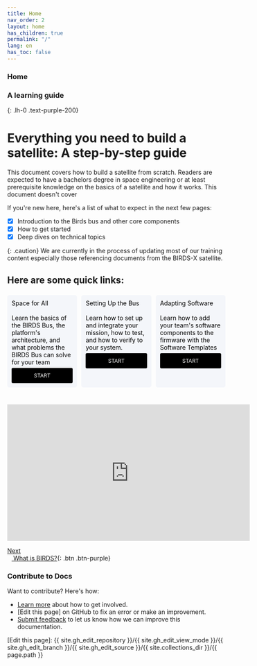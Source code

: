 ```yaml
---
title: Home
nav_order: 2
layout: home
has_children: true
permalink: "/"
lang: en
has_toc: false
---
```


### Home
### **A learning guide**
{: .lh-0 .text-purple-200}
# **Everything you need to build a satellite: A step-by-step guide**
This document covers how to build a satellite from scratch. Readers are expected to have a bachelors degree in space engineering or at least prerequisite knowledge on the basics of a satellite and how it works.
This document doesn't cover 

If you're new here, here's a list of what to expect in the next few pages:
- [x] Introduction to the Birds bus and other core components
- [x] How to get started
- [x] Deep dives on technical topics

{: .caution}
We are currently in the process of updating most of our training content especially those referencing documents from the BIRDS-X satellite.


## Here are some quick links:
<div style="display: flex; flex-wrap: wrap; gap: 10px; justify-content: space-between;">
  <div style="flex: 1 1 calc(33.333% - 10px); margin: 5px 0; padding: 10px; background-color: #f4f6fa; color: black; border-radius: 5px; text-align: left; box-sizing: border-box;">
    <span class="fs-6"> Space for All </span> 
    <br /> <br /> 
    <span class="fs-3"> Learn the basics of the BIRDS Bus, the platform's architecture, and what problems the BIRDS Bus can solve for your team </span>
    <a href="{{site.url}}/about" style="display: block; margin-top: 5px; padding: 10px 0; background-color:rgb(0, 0, 0); color: white; text-decoration: none; text-align: center; border-radius: 3px; font-size: 12px; width: 100%; box-sizing: border-box;">
      START
    </a>
  </div>


  <div style="flex: 1 1 calc(33.333% - 10px); margin: 5px 0; padding: 10px; background-color: #f4f6fa; color: black; border-radius: 5px; text-align: left; box-sizing: border-box;">
    <span class="fs-6"> Setting Up the Bus</span> 
    <br /> <br /> 
    <span class="fs-3"> Learn how to set up and integrate your mission, how to test, and how to verify to your system.</span>
    <br /> 
    <a href="{{site.url}}/get-started/" style="display: block; margin-top: 5px; padding: 10px 0; background-color:rgb(0, 0, 0); color: white; text-decoration: none; text-align: center; border-radius: 3px; font-size: 12px; width: 100%; box-sizing: border-box;">
      START
    </a>
  </div>


  <div style="flex: 1 1 calc(33.333% - 10px); margin: 5px 0; padding: 10px; background-color: #f4f6fa; color: black; border-radius: 5px; text-align: left; box-sizing: border-box;">
    <span class="fs-6"> Adapting Software</span> 
    <br /> <br /> 
    <span class="fs-3"> Learn how to add your team's software components to the firmware with the Software Templates </span> 
    <a href="{{site.url}}/obc/guide" style="display: block; margin-top: 5px; padding: 10px 0; background-color:rgb(0, 0, 0); color: white; text-decoration: none; text-align: center;  border-radius: 3px; font-size: 12px; width: 100%; box-sizing: border-box;">
      START
    </a>
  </div>
</div>

<br /> 
<br /> 

<center>
<iframe width="560" height="315" src="https://www.youtube.com/embed/eHbP0YvnUiI?si=lDnSzHd7lpJlMOno" title="YouTube video player" frameborder="0" allow="accelerometer; autoplay; clipboard-write; encrypted-media; gyroscope; picture-in-picture; web-share" referrerpolicy="strict-origin-when-cross-origin" allowfullscreen></iframe>
</center>

[Next <br /> <img src="https://raw.githubusercontent.com/FortAwesome/Font-Awesome/6.x/svgs/solid/angles-right.svg" width="10" height="10"> What is BIRDS?]({{site.url}}/get-started/reference.html){: .btn .btn-purple}

### Contribute to Docs
Want to contribute? Here's how:
- [Learn more] about how to get involved.
- [Edit this page] on GitHub to fix an error or make an improvement.
- [Submit feedback] to let us know how we can improve this documentation.


[click here]: https://lean-sat.org/opensource/
[Submit feedback]: https://github.com/BIRDSOpenSource/BIRDSOpenSource.github.io/issues/new?template=Blank+issue
[Learn more]: {{site.url}}/contribute.hmtl
[Edit this page]:  {{ site.gh_edit_repository }}/{{ site.gh_edit_view_mode }}/{{ site.gh_edit_branch }}/{{ site.gh_edit_source }}/{{ site.collections_dir }}/{{ page.path }}


